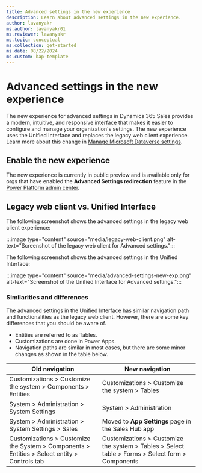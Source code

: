 ```yaml
---
title: Advanced settings in the new experience
description: Learn about advanced settings in the new experience. 
author: lavanyakr
ms.author: lavanyakr01
ms.reviewer: lavanyakr
ms.topic: conceptual
ms.collection: get-started
ms.date: 08/22/2024
ms.custom: bap-template
---
```


# Advanced settings in the new experience

The new experience for advanced settings in Dynamics 365 Sales provides a modern, intuitive, and responsive interface that makes it easier to configure and manage your organization's settings. The new experience uses the Unified Interface and replaces the legacy web client experience. Learn more about this change in [Manage Microsoft Dataverse settings](/power-platform/admin/admin-settings).

## Enable the new experience

The new experience is currently in public preview and is available only for orgs that have enabled the **Advanced Settings redirection** feature in the [Power Platform admin center](/power-platform/admin/what-are-preview-features-how-do-i-enable-them#in-the-power-platform-admin-center).

## Legacy web client vs. Unified Interface

The following screenshot shows the advanced settings in the legacy web client experience:

:::image type="content" source="media/legacy-web-client.png" alt-text="Screenshot of the legacy web client for Advanced settings.":::

The following screenshot shows the advanced settings in the Unified Interface:

:::image type="content" source="media/advanced-settings-new-exp.png" alt-text="Screenshot of the Unified Interface for Advanced settings.":::

### Similarities and differences

The advanced settings in the Unified Interface has similar navigation path and functionalities as the legacy web client. However, there are some key differences that you should be aware of.

- Entities are referred to as Tables.
- Customizations are done in Power Apps.
- Navigation paths are similar in most cases, but there are some minor changes as shown in the table below.

| Old navigation                                                                 | New navigation                                                                 |
|-------------------------------------------------------------------------------|-------------------------------------------------------------------------------|
| Customizations > Customize the system > Components > Entities                  | Customizations > Customize the system > Tables                    |
| System > Administration > System Settings                         | System > Administration                       |
| System > Administration > System Settings > Sales             | Moved to **App Settings** page in the Sales Hub app                                    |
| Customizations > Customize the System > Components > Entities > Select entity > Controls tab | Customizations > Customize the system > Tables > Select table > Forms > Select form > Components |
